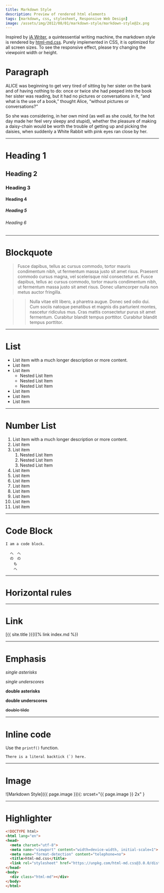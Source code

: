 ```yaml
---
title: Markdown Style
description: Preview of rendered html elements
tags: [markdown, css, stylesheet, Responsive Web Design]
image: /assets/img/2012/08/01/markdown-style/markdown-style@2x.png
---
```


Inspired by [iA Writer](https://ia.net/writer/), a quintessential writing machine, the markdown style is rendered by [html-md.css](https://github.com/ntkme/html-md.css).  Purely implemented in CSS, it is optimized for all screen sizes.  To see the responsive effect, please try changing the viewpoint width or height.

# Paragraph

ALICE was beginning to get very tired of sitting by her sister on the bank and of having nothing to do: once or twice she had peeped into the book her sister was reading, but it had no pictures or conversations in it, “and what is the use of a book,” thought Alice, “without pictures or conversations?”

So she was considering, in her own mind (as well as she could, for the hot day made her feel very sleepy and stupid), whether the pleasure of making a daisy-chain would be worth the trouble of getting up and picking the daisies, when suddenly a White Rabbit with pink eyes ran close by her.

---

# Heading 1

## Heading 2

### Heading 3

#### Heading 4

##### Heading 5

###### Heading 6

---

# Blockquote

> Fusce dapibus, tellus ac cursus commodo, tortor mauris condimentum nibh, ut fermentum massa justo sit amet risus. Praesent commodo cursus magna, vel scelerisque nisl consectetur et. Fusce dapibus, tellus ac cursus commodo, tortor mauris condimentum nibh, ut fermentum massa justo sit amet risus. Donec ullamcorper nulla non metus auctor fringilla.

> > Nulla vitae elit libero, a pharetra augue. Donec sed odio dui. Cum sociis natoque penatibus et magnis dis parturient montes, nascetur ridiculus mus. Cras mattis consectetur purus sit amet fermentum. Curabitur blandit tempus porttitor. Curabitur blandit tempus porttitor.

---

# List

- List item with a much longer description or more content.
- List item
- List item
    * Nested List Item
    * Nested List Item
    * Nested List Item
- List item
- List item
- List item

---

# Number List

1. List item with a much longer description or more content.
2. List item
3. List item
    1. Nested List Item
    2. Nested List Item
    3. Nested List Item
4. List item
5. List item
6. List item
7. List item
8. List item
9. List item
10. List item
11. List item

---

# Code Block

<pre><code>I am a code block.

  へ　へ
  の　の
  　も　
  　へ　
</code></pre>

---

# Horizontal rules

---

# Link

[{{ site.title }}]({% link index.md %})

---

# Emphasis

*single asterisks*

_single underscores_

**double asterisks**

__double underscores__

<del>double tilde</del>

---

# Inline code

Use the `printf()` function.

``There is a literal backtick (`) here.``

---

# Image

![Markdown Style]({{ page.image }}){: srcset="{{ page.image }} 2x" }

---

# Highlighter

``` html
<!DOCTYPE html>
<html lang="en">
<head>
  <meta charset="utf-8">
  <meta name="viewport" content="width=device-width, initial-scale=1">
  <meta name="format-detection" content="telephone=no">
  <title>html-md.css</title>
  <link rel="stylesheet" href="https://unpkg.com/html-md.css@3.0.0/dist/html-md.css" integrity="sha384-DJQnz+pdiayvnbp0Idbo9qIYroVfiDasEHtlD8rSbNclbGUREU8ju/YQ1NMq7Fdp" crossorigin="anonymous">
</head>
<body>
  <div class="html-md"></div>
</body>
</html>
```
